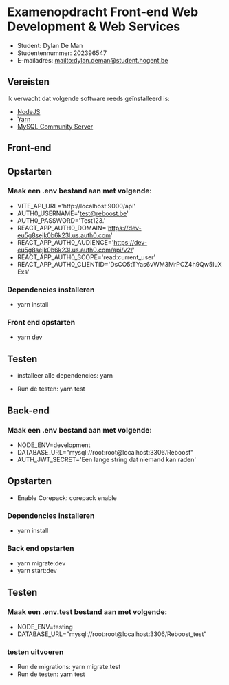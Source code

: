 # Examenopdracht Front-end Web Development & Web Services

- Student: Dylan De Man
- Studentennummer: 202396547
- E-mailadres: <mailto:dylan.deman@student.hogent.be>

## Vereisten

Ik verwacht dat volgende software reeds geïnstalleerd is:

- [NodeJS](https://nodejs.org)
- [Yarn](https://yarnpkg.com)
- [MySQL Community Server](https://dev.mysql.com/downloads/mysql/)

## Front-end

## Opstarten
### Maak een .env bestand aan met volgende:
* VITE_API_URL='http://localhost:9000/api'
* AUTH0_USERNAME='test@reboost.be'
* AUTH0_PASSWORD='Test123.'
* REACT_APP_AUTH0_DOMAIN='https://dev-eu5g8sejk0b6k23l.us.auth0.com'
* REACT_APP_AUTH0_AUDIENCE='https://dev-eu5g8sejk0b6k23l.us.auth0.com/api/v2/'
* REACT_APP_AUTH0_SCOPE='read:current_user'
* REACT_APP_AUTH0_CLIENTID='DsCO5tTYas6vWM3MrPCZ4h9Qw5IuXExs'

### Dependencies installeren
 * yarn install
### Front end opstarten
 * yarn dev
## Testen
* installeer alle dependencies: yarn

* Run de testen: yarn test

## Back-end
### Maak een .env bestand aan met volgende:
* NODE_ENV=development
* DATABASE_URL="mysql://root:root@localhost:3306/Reboost"
* AUTH_JWT_SECRET='Een lange string dat niemand kan raden'

  
## Opstarten
* Enable Corepack: corepack enable
### Dependencies installeren
 * yarn install
### Back end opstarten
* yarn migrate:dev
* yarn start:dev

## Testen
### Maak een .env.test bestand aan met volgende:
* NODE_ENV=testing
* DATABASE_URL="mysql://root:root@localhost:3306/Reboost_test"
### testen uitvoeren
* Run de migrations: yarn migrate:test
* Run de testen: yarn test
